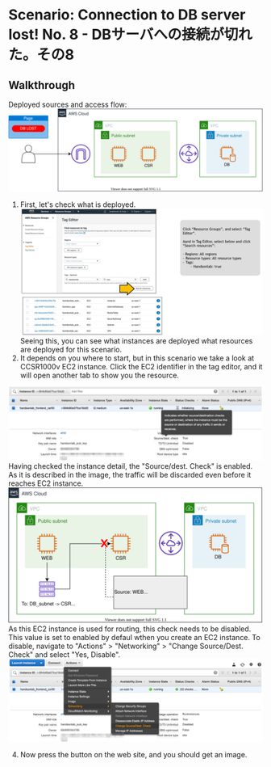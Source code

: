 # Scenario: Connection to DB server lost! No. 8 - DBサーバへの接続が切れた。その8

## Walkthrough

Deployed sources and access flow:
![access flow](./asset/12-guide01.drawio.svg)

1. First, let's check what is deployed.
![tag manager](./asset/12-guide02.jpg)
Seeing this, you can see what instances are deployed what resources are deployed for this scenario.
2. It depends on you where to start, but in this scenario we take a look at CCSR1000v EC2 instance. Click the EC2 identifier in the tag editor, and it will open another tab to show you the resource.

![route table](./asset/12-guide03.jpg)
Having checked the instance detail, the "Source/dest. Check" is enabled. As it is described in the image, the traffic will be discarded even before it  reaches EC2 instance. 
![src dest explanation](./asset/12-dstsrc.drawio.svg)
As this EC2 instance is used for routing, this check needs to be disabled. This value is set to enabled by defaul wthen you create an EC2 instance. To disable, navigate to "Actions" > "Networking" > "Change Source/Dest. Check" and select "Yes, Disable".
![src dest check](./asset/12-guide04.jpg)

4. Now press the button on the web site, and you should get an image.

